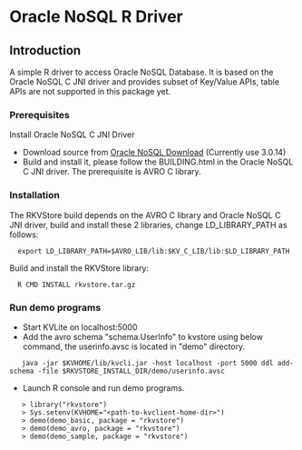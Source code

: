 # Oracle NoSQL R Driver

## Introduction
A simple R driver to access Oracle NoSQL Database. It is based on the Oracle NoSQL C JNI driver and provides subset of Key/Value APIs, table APIs are not supported in this package yet.

### Prerequisites
Install Oracle NoSQL C JNI Driver

 * Download source from [Oracle NoSQL Download](http://www.oracle.com/technetwork/database/database-technologies/nosqldb/downloads/index.html)  (Currently use 3.0.14)
 * Build and install it, please follow the BUILDING.html in the Oracle NoSQL C JNI driver. The prerequisite is AVRO C library.

### Installation
The RKVStore build depends on the AVRO C library and Oracle NoSQL C JNI driver, build and install these 2 libraries, change LD_LIBRARY_PATH as follows:
```
  export LD_LIBRARY_PATH=$AVRO_LIB/lib:$KV_C_LIB/lib:$LD_LIBRARY_PATH
```
Build and install the RKVStore library:
```
  R CMD INSTALL rkvstore.tar.gz  
```
 
### Run demo programs
 * Start KVLite on localhost:5000
 * Add the avro schema "schema.UserInfo" to kvstore using below command, the userinfo.avsc is located in "demo" directory.
```
   java -jar $KVHOME/lib/kvcli.jar -host localhost -port 5000 ddl add-schema -file $RKVSTORE_INSTALL_DIR/demo/userinfo.avsc
```
 * Launch R console and run demo programs.
```
   > library("rkvstore")
   > Sys.setenv(KVHOME="<path-to-kvclient-home-dir>")
   > demo(demo_basic, package = "rkvstore")
   > demo(demo_avro, package = "rkvstore")
   > demo(demo_sample, package = "rkvstore")
```
